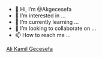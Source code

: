 - 👋 Hi, I’m @Akgecesefa
- 👀 I’m interested in ...
- 🌱 I’m currently learning ...
- 💞️ I’m looking to collaborate on ...
- 📫 How to reach me ...

<!---
Akgecesefa/Akgecesefa is a ✨ special ✨ repository because its `README.md` (this file) appears on your GitHub profile.
You can click the Preview link to take a look at your changes.
--->
<div class="badge-base LI-profile-badge" data-locale="tr_TR" data-size="medium" data-theme="dark" data-type="VERTICAL" data-vanity="ali-kamil-gecesefa-erzurum" data-version="v1"><a class="badge-base__link LI-simple-link" href="https://tr.linkedin.com/in/ali-kamil-gecesefa-erzurum?trk=profile-badge">Ali Kamil Gecesefa</a></div>
              
